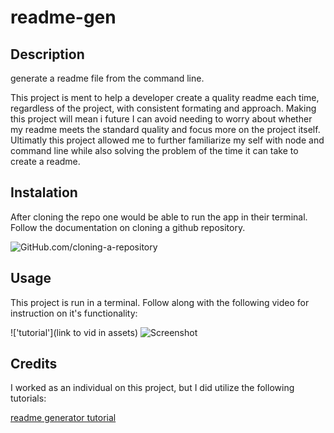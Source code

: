 # readme-gen

## Description

generate a readme file from the command line.

This project is ment to help a developer create a quality readme each time, regardless of the project, with consistent formating and approach.
Making this project will mean i future I can avoid needing to worry about whether my readme meets the standard quality and focus more on the project itself.
Ultimatly this project allowed me to further familiarize my self with node and command line while also solving the problem of the time it can take to create a readme.

## Instalation

After cloning the repo one would be able to run the app in their terminal. Follow the documentation on cloning a github repository.

![GitHub.com/cloning-a-repository](https://docs.github.com/en/repositories/creating-and-managing-repositories/cloning-a-repository "cloning a repository")

## Usage

This project is run in a terminal. Follow along with the following video for instruction on it's functionality:

!['tutorial'](link to vid in assets)
![Screenshot]()

## Credits

I worked as an individual on this project, but I did utilize the following tutorials:

[readme generator tutorial](https://www.youtube.com/watch?v=9YivEQFpmHQ)
